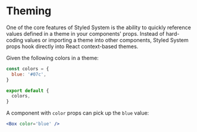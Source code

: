 
# Theming

One of the core features of Styled System is the ability to quickly reference values defined in a theme in your components' props.
Instead of hard-coding values or importing a theme into other components,
Styled System props hook directly into React context-based themes.

Given the following colors in a theme:

```js
const colors = {
  blue: '#07c',
}

export default {
  colors,
}
```

A component with `color` props can pick up the `blue` value:

```jsx
<Box color='blue' />
```


